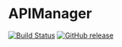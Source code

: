 # APIManager
[![Build Status](https://travis-ci.org/InventivetalentDev/APIManager.svg?branch=master)](https://travis-ci.org/InventivetalentDev/APIManager)
[![GitHub release](https://img.shields.io/github/release/InventivetalentDev/APIManager.svg)](https://github.com/InventivetalentDev/APIManager/releases/latest)
